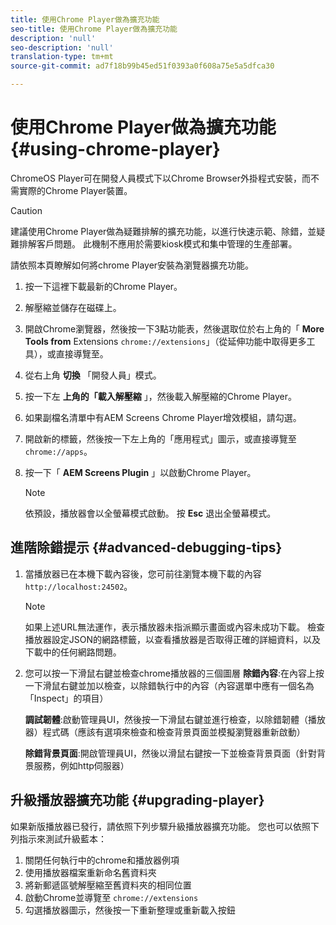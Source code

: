 ```yaml
---
title: 使用Chrome Player做為擴充功能
seo-title: 使用Chrome Player做為擴充功能
description: 'null'
seo-description: 'null'
translation-type: tm+mt
source-git-commit: ad7f18b99b45ed51f0393a0f608a75e5a5dfca30

---
```



# 使用Chrome Player做為擴充功能 {#using-chrome-player}

ChromeOS Player可在開發人員模式下以Chrome Browser外掛程式安裝，而不需實際的Chrome Player裝置。

>[!CAUTION]
>
> 建議使用Chrome Player做為疑難排解的擴充功能，以進行快速示範、除錯，並疑難排解客戶問題。 此機制不應用於需要kiosk模式和集中管理的生產部署。

請依照本頁瞭解如何將chrome Player安裝為瀏覽器擴充功能。

1. 按一下這裡下載最新的Chrome Player。

1. 解壓縮並儲存在磁碟上。

1. 開啟Chrome瀏覽器，然後按一下3點功能表，然後選取位於右上角的「 **More** **Tools from** Extensions `chrome://extensions`」（從延伸功能中取得更多工具），或直接導覽至。

1. 從右上角 **切換** 「開發人員」模式。

1. 按一下左 **上角的「載入解壓縮** 」，然後載入解壓縮的Chrome Player。

1. 如果副檔名清單中有AEM Screens Chrome Player增效模組，請勾選。

1. 開啟新的標籤，然後按一下左上角的「應用程式」圖示，或直接導覽至 `chrome://apps`。

1. 按一下「 **AEM Screens Plugin** 」以啟動Chrome Player。
   >[!NOTE]
   >
   > 依預設，播放器會以全螢幕模式啟動。 按 **Esc** 退出全螢幕模式。


## 進階除錯提示 {#advanced-debugging-tips}

1. 當播放器已在本機下載內容後，您可前往瀏覽本機下載的內容 `http://localhost:24502`。

   >[!NOTE]
   >
   > 如果上述URL無法運作，表示播放器未指派顯示畫面或內容未成功下載。 檢查播放器設定JSON的網路標籤，以查看播放器是否取得正確的詳細資料，以及下載中的任何網路問題。

1. 您可以按一下滑鼠右鍵並檢查chrome播放器的三個圖層
   **除錯內容**:在內容上按一下滑鼠右鍵並加以檢查，以除錯執行中的內容（內容選單中應有一個名為「Inspect」的項目）

   **調試韌體**:啟動管理員UI，然後按一下滑鼠右鍵並進行檢查，以除錯韌體（播放器）程式碼（應該有選項來檢查和檢查背景頁面並模擬瀏覽器重新啟動）

   **除錯背景頁面**:開啟管理員UI，然後以滑鼠右鍵按一下並檢查背景頁面（針對背景服務，例如http伺服器）

## 升級播放器擴充功能 {#upgrading-player}

如果新版播放器已發行，請依照下列步驟升級播放器擴充功能。 您也可以依照下列指示來測試升級藍本：

1. 關閉任何執行中的chrome和播放器例項
1. 使用播放器檔案重新命名舊資料夾
1. 將新郵遞區號解壓縮至舊資料夾的相同位置
1. 啟動Chrome並導覽至 `chrome://extensions`
1. 勾選播放器圖示，然後按一下重新整理或重新載入按鈕